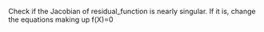 Check if the Jacobian of residual_function is nearly singular. If it is, change the equations making up f(X)=0